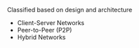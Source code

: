 Classified based on design and architecture
- Client-Server Networks
- Peer-to-Peer (P2P)
- Hybrid Networks